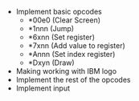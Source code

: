 * Implement basic opcodes
    * *00e0 (Clear Screen)
    * *1nnn (Jump)
    * *6xnn (Set register)
    * *7xnn (Add value to register)
    * *Annn (Set index register)
    * *Dxyn (Draw)
* Making working with IBM logo
* Implement the rest of the opcodes
* Implement input
